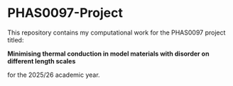# PHAS0097-Project
This repository contains my computational work for the PHAS0097 project titled:

**Minimising thermal conduction in model materials with disorder on different length scales**

for the 2025/26 academic year.
